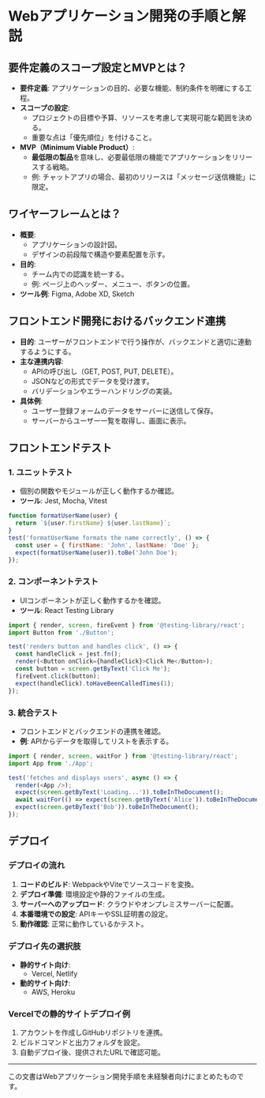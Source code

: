 
# Webアプリケーション開発の手順と解説

## 要件定義のスコープ設定とMVPとは？
- **要件定義**: アプリケーションの目的、必要な機能、制約条件を明確にする工程。
- **スコープの設定**:
  - プロジェクトの目標や予算、リソースを考慮して実現可能な範囲を決める。
  - 重要な点は「優先順位」を付けること。
- **MVP（Minimum Viable Product）**:
  - **最低限の製品**を意味し、必要最低限の機能でアプリケーションをリリースする戦略。
  - 例: チャットアプリの場合、最初のリリースは「メッセージ送信機能」に限定。

## ワイヤーフレームとは？
- **概要**:
  - アプリケーションの設計図。
  - デザインの前段階で構造や要素配置を示す。
- **目的**:
  - チーム内での認識を統一する。
  - 例: ページ上のヘッダー、メニュー、ボタンの位置。
- **ツール例**: Figma, Adobe XD, Sketch

## フロントエンド開発におけるバックエンド連携
- **目的**: ユーザーがフロントエンドで行う操作が、バックエンドと適切に連動するようにする。
- **主な連携内容**:
  - APIの呼び出し（GET, POST, PUT, DELETE）。
  - JSONなどの形式でデータを受け渡す。
  - バリデーションやエラーハンドリングの実装。
- **具体例**:
  - ユーザー登録フォームのデータをサーバーに送信して保存。
  - サーバーからユーザー一覧を取得し、画面に表示。

## フロントエンドテスト
### 1. **ユニットテスト**
- 個別の関数やモジュールが正しく動作するか確認。
- **ツール**: Jest, Mocha, Vitest
```javascript
function formatUserName(user) {
  return `${user.firstName} ${user.lastName}`;
}
test('formatUserName formats the name correctly', () => {
  const user = { firstName: 'John', lastName: 'Doe' };
  expect(formatUserName(user)).toBe('John Doe');
});
```
### 2. **コンポーネントテスト**
- UIコンポーネントが正しく動作するかを確認。
- **ツール**: React Testing Library
```javascript
import { render, screen, fireEvent } from '@testing-library/react';
import Button from './Button';

test('renders button and handles click', () => {
  const handleClick = jest.fn();
  render(<Button onClick={handleClick}>Click Me</Button>);
  const button = screen.getByText('Click Me');
  fireEvent.click(button);
  expect(handleClick).toHaveBeenCalledTimes(1);
});
```
### 3. **統合テスト**
- フロントエンドとバックエンドの連携を確認。
- **例**: APIからデータを取得してリストを表示する。
```javascript
import { render, screen, waitFor } from '@testing-library/react';
import App from './App';

test('fetches and displays users', async () => {
  render(<App />);
  expect(screen.getByText('Loading...')).toBeInTheDocument();
  await waitFor(() => expect(screen.getByText('Alice')).toBeInTheDocument());
  expect(screen.getByText('Bob')).toBeInTheDocument();
});
```

## デプロイ
### デプロイの流れ
1. **コードのビルド**: WebpackやViteでソースコードを変換。
2. **デプロイ準備**: 環境設定や静的ファイルの生成。
3. **サーバーへのアップロード**: クラウドやオンプレミスサーバーに配置。
4. **本番環境での設定**: APIキーやSSL証明書の設定。
5. **動作確認**: 正常に動作しているかテスト。

### デプロイ先の選択肢
- **静的サイト向け**:
  - Vercel, Netlify
- **動的サイト向け**:
  - AWS, Heroku

### Vercelでの静的サイトデプロイ例
1. アカウントを作成しGitHubリポジトリを連携。
2. ビルドコマンドと出力フォルダを設定。
3. 自動デプロイ後、提供されたURLで確認可能。

---

この文書はWebアプリケーション開発手順を未経験者向けにまとめたものです。

